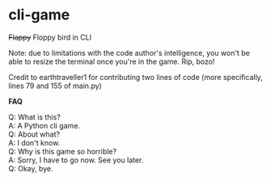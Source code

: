 # cli-game
~~Flappy~~ Floppy bird in CLI  

Note: due to limitations with the code author's intelligence, you won't be able to resize the terminal once you're in the game. Rip, bozo!  

Credit to earthtraveller1 for contributing two lines of code (more specifically, lines 79 and 155 of main.py)  

**FAQ**  

Q: What is this?  
A: A Python cli game.  
Q: About what?  
A: I don't know.  
Q: Why is this game so horrible?  
A: Sorry, I have to go now. See you later.  
Q: Okay, bye.  
